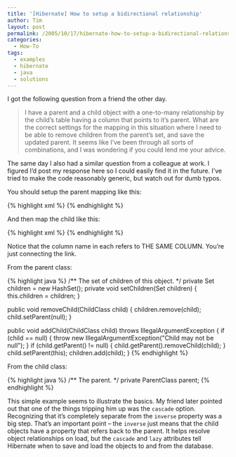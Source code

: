 ```yaml
---
title: '[Hibernate] How to setup a bidirectional relationship'
author: Tim
layout: post
permalink: /2005/10/17/hibernate-how-to-setup-a-bidirectional-relationship/
categories:
  - How-To
tags:
  - examples
  - hibernate
  - java
  - solutions
---
```

I got the following question from a friend the other day.

> I have a parent and a child object with a one-to-many relationship by the child&#8217;s table having a column that points to it&#8217;s parent. What are the correct settings for the mapping in this situation where I need to be able to remove children from the parent&#8217;s set, and save the updated parent. It seems like I&#8217;ve been through all sorts of combinations, and I was wondering if you could lend me your advice.

The same day I also had a similar question from a colleague at work. I figured I&#8217;d post my response here so I could easily find it in the future. I&#8217;ve tried to make the code reasonably generic, but watch out for dumb typos.

You should setup the parent mapping like this:

{% highlight xml %}
<set name="children" lazy="true" inverse="true">
  <key column="PARENT_ID"/>
  <one-to-many class="my.child.ChildClass"/>
</set>
{% endhighlight %}

And then map the child like this:

{% highlight xml %}
<many-to-one name="parent" column="PARENT_ID" not-null="false" class="my.parent.ParentClass"/>
{% endhighlight %}


Notice that the column name in each refers to THE SAME COLUMN. You&#8217;re just connecting the link.

From the parent class:

{% highlight java %}
/** The set of children of this object. */
private Set<ChildClass> children = new HashSet<ChildClass>();
private void setChildren(Set<ChildClass> children) {
    this.children = children;
}

public void removeChild(ChildClass child) {
    children.remove(child);
    child.setParent(null);
}

public void addChild(ChildClass child) throws IllegalArgumentException {
    if (child == null) {
        throw new IllegalArgumentException("Child may not be null");
    }
    if (child.getParent() != null) {
        child.getParent().removeChild(child);
    }
    child.setParent(this);
    children.add(child);
}
{% endhighlight %}

<p>
  From the child class:
</p>

{% highlight java %}
/** The parent. */
private ParentClass parent;
{% endhighlight %}


<p>
  This simple example seems to illustrate the basics.  My friend later pointed out that one of the things tripping him up was the <code>cascade</code> option.  Recognizing that it&#8217;s completely separate from the <code>inverse</code> property was a big step.  That&#8217;s an important point &#8211; the <code>inverse</code> just means that the child objects have a property that refers back to the parent.  It helps resolve object relationships on load, but the <code>cascade</code> and <code>lazy</code> attributes tell Hibernate when to save and load the objects to and from the database.
</p>
